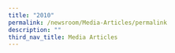 ```yaml
---
title: "2010"
permalink: /newsroom/Media-Articles/permalink
description: ""
third_nav_title: Media Articles
---
```

